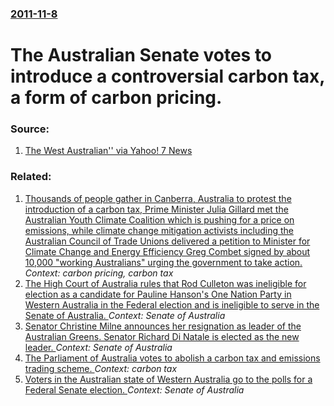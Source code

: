 ### [2011-11-8](/news/2011/11/8/index.md)

# The Australian Senate votes to introduce a controversial carbon tax, a form of carbon pricing. 




### Source:

1. [The West Australian'' via Yahoo! 7 News](http://au.news.yahoo.com/thewest/a/-/wa/11476302/carbon-tax-to-become-law/)

### Related:

1. [Thousands of people gather in Canberra, Australia to protest the introduction of a carbon tax, Prime Minister Julia Gillard met the Australian Youth Climate Coalition which is pushing for a price on emissions, while climate change mitigation activists including the Australian Council of Trade Unions delivered a petition to Minister for Climate Change and Energy Efficiency Greg Combet signed by about 10,000 "working Australians" urging the government to take action. ](/news/2011/03/23/thousands-of-people-gather-in-canberra-australia-to-protest-the-introduction-of-a-carbon-tax-prime-minister-julia-gillard-met-the-australi.md) _Context: carbon pricing, carbon tax_
2. [The High Court of Australia rules that Rod Culleton was ineligible for election as a candidate for Pauline Hanson's One Nation Party in Western Australia in the Federal election and is ineligible to serve in the Senate of Australia. ](/news/2017/02/3/the-high-court-of-australia-rules-that-rod-culleton-was-ineligible-for-election-as-a-candidate-for-pauline-hanson-s-one-nation-party-in-west.md) _Context: Senate of Australia_
3. [Senator Christine Milne announces her resignation as leader of the Australian Greens. Senator Richard Di Natale is elected as the new leader. ](/news/2015/05/6/senator-christine-milne-announces-her-resignation-as-leader-of-the-australian-greens-senator-richard-di-natale-is-elected-as-the-new-leader.md) _Context: Senate of Australia_
4. [The Parliament of Australia votes to abolish a carbon tax and emissions trading scheme. ](/news/2014/07/17/the-parliament-of-australia-votes-to-abolish-a-carbon-tax-and-emissions-trading-scheme.md) _Context: carbon tax_
5. [Voters in the Australian state of Western Australia go to the polls for a Federal Senate election. ](/news/2014/04/5/voters-in-the-australian-state-of-western-australia-go-to-the-polls-for-a-federal-senate-election.md) _Context: Senate of Australia_
